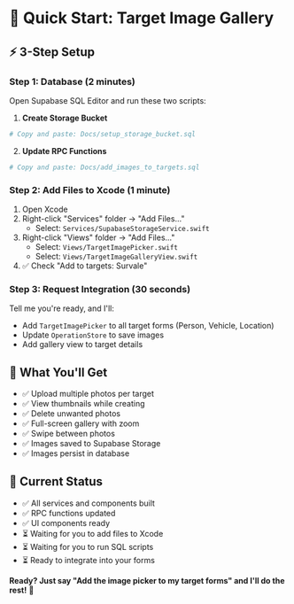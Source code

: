 # 🚀 Quick Start: Target Image Gallery

## ⚡ 3-Step Setup

### Step 1: Database (2 minutes)
Open Supabase SQL Editor and run these two scripts:

1. **Create Storage Bucket**
```bash
# Copy and paste: Docs/setup_storage_bucket.sql
```

2. **Update RPC Functions**
```bash
# Copy and paste: Docs/add_images_to_targets.sql
```

### Step 2: Add Files to Xcode (1 minute)
1. Open Xcode
2. Right-click "Services" folder → "Add Files..."
   - Select: `Services/SupabaseStorageService.swift`
3. Right-click "Views" folder → "Add Files..."
   - Select: `Views/TargetImagePicker.swift`
   - Select: `Views/TargetImageGalleryView.swift`
4. ✅ Check "Add to targets: Survale"

### Step 3: Request Integration (30 seconds)
Tell me you're ready, and I'll:
- Add `TargetImagePicker` to all target forms (Person, Vehicle, Location)
- Update `OperationStore` to save images
- Add gallery view to target details

## 🎯 What You'll Get
- ✅ Upload multiple photos per target
- ✅ View thumbnails while creating
- ✅ Delete unwanted photos
- ✅ Full-screen gallery with zoom
- ✅ Swipe between photos
- ✅ Images saved to Supabase Storage
- ✅ Images persist in database

## 📝 Current Status
- ✅ All services and components built
- ✅ RPC functions updated
- ✅ UI components ready
- ⏳ Waiting for you to add files to Xcode
- ⏳ Waiting for you to run SQL scripts
- ⏳ Ready to integrate into your forms

**Ready? Just say "Add the image picker to my target forms" and I'll do the rest!** 🚀

